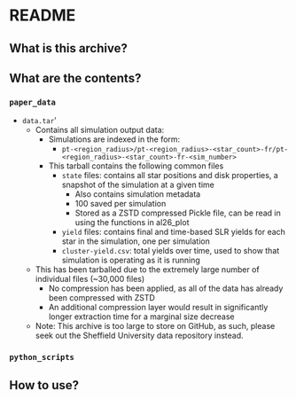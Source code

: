 # README

## What is this archive?

## What are the contents?

### `paper_data`
- `data.tar`'
  - Contains all simulation output data:
    - Simulations are indexed in the form:
      - `pt-<region_radius>/pt-<region_radius>-<star_count>-fr/pt-<region_radius>-<star_count>-fr-<sim_number>`
    - This tarball contains the following common files
      - `state` files: contains all star positions and disk properties, a snapshot of the simulation at a given time
        - Also contains simulation metadata
        - 100 saved per simulation
        - Stored as a ZSTD compressed Pickle file, can be read in using the functions in al26_plot
      - `yield` files: contains final and time-based SLR yields for each star in the simulation, one per simulation
      - `cluster-yield.csv`: total yields over time, used to show that simulation is operating as it is running
  - This has been tarballed due to the extremely large number of individual files (~30,000 files)
    - No compression has been applied, as all of the data has already been compressed with ZSTD
    - An additional compression layer would result in significantly longer extraction time for a marginal size decrease 
  - Note: This archive is too large to store on GitHub, as such, please seek out the Sheffield University data repository instead.

### `python_scripts`



## How to use?